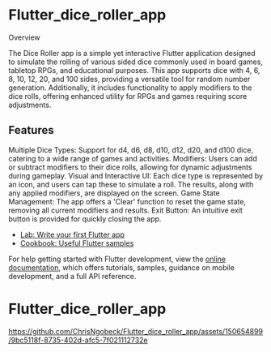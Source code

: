 # Flutter_dice_roller_app

Overview

The Dice Roller app is a simple yet interactive Flutter application designed to simulate the rolling of various sided dice commonly used in board games, tabletop RPGs, and educational purposes. This app supports dice with 4, 6, 8, 10, 12, 20, and 100 sides, providing a versatile tool for random number generation. Additionally, it includes functionality to apply modifiers to the dice rolls, offering enhanced utility for RPGs and games requiring score adjustments.

## Features

Multiple Dice Types: Support for d4, d6, d8, d10, d12, d20, and d100 dice, catering to a wide range of games and activities.
Modifiers: Users can add or subtract modifiers to their dice rolls, allowing for dynamic adjustments during gameplay.
Visual and Interactive UI: Each dice type is represented by an icon, and users can tap these to simulate a roll. The results, along with any applied modifiers, are displayed on the screen.
Game State Management: The app offers a 'Clear' function to reset the game state, removing all current modifiers and results.
Exit Button: An intuitive exit button is provided for quickly closing the app.



- [Lab: Write your first Flutter app](https://docs.flutter.dev/get-started/codelab)
- [Cookbook: Useful Flutter samples](https://docs.flutter.dev/cookbook)

For help getting started with Flutter development, view the
[online documentation](https://docs.flutter.dev/), which offers tutorials,
samples, guidance on mobile development, and a full API reference.
# Flutter_dice_roller_app



https://github.com/ChrisNgobeck/Flutter_dice_roller_app/assets/150654899/9bc5118f-8735-402d-afc5-7f021112732e


